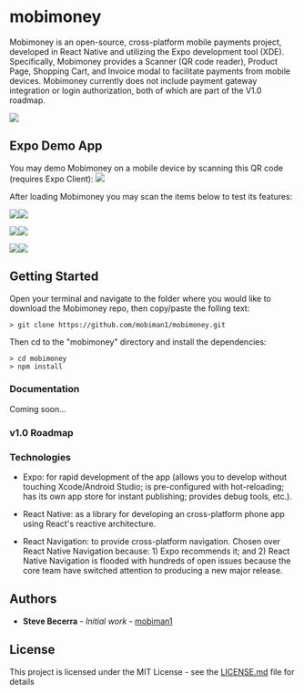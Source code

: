 # mobimoney

Mobimoney is an open-source, cross-platform mobile payments project, developed in React Native and utilizing the Expo
development tool (XDE). Specifically, Mobimoney provides a Scanner 
(QR code reader), Product Page, Shopping Cart, and Invoice modal to facilitate payments from mobile devices. Mobimoney
currently does not include payment gateway integration or login authorization, both of which are part of the V1.0 roadmap. 

<img src="https://mobimoney.com/images/screensMobimoney.jpg" />

## Expo Demo App
You may demo Mobimoney on a mobile device by scanning this QR code (requires Expo Client): 
<img src="https://mobimoney.com/images/shopping-cart.png" />

After loading Mobimoney you may scan the items below to test its features:

<img src="https://mobimoney.com/images/bear.jpg" /><img src="https://mobimoney.com/product-manager/productBear.png" />

<img src="https://mobimoney.com/images/flipFlops.jpg" /><img src="https://mobimoney.com/product-manager/productFlipFlops.png" />

<img src="https://mobimoney.com/images/book.jpg" /><img src="https://mobimoney.com/product-manager/productBook.png" />

## Getting Started

Open your terminal and navigate to the folder where you would like to download the Mobimoney repo, then copy/paste the
folling text:
```
> git clone https://github.com/mobiman1/mobimoney.git
```

Then cd to the "mobimoney" directory and install the dependencies:
```
> cd mobimoney
> npm install
```

### Documentation
Coming soon...

### v1.0 Roadmap


### Technologies
<ul>
  <li>
Expo: for rapid development of the app (allows you to develop without touching Xcode/Android Studio; is pre-configured with hot-reloading; has its own app store for instant publishing; provides debug tools, etc.).
  </li>
  <li>

React Native: as a library for developing an cross-platform phone app using React's reactive architecture.
</li>
<li>
React Navigation: to provide cross-platform navigation. Chosen over React Native Navigation because: 1) Expo recommends it; and 2) React Native Navigation is flooded with hundreds of open issues because the core team have switched attention to producing a new major release.
  </li>
  </ul>

<!-- ## Contributing

Please read [CONTRIBUTING.md](https://gist.github.com/PurpleBooth/b24679402957c63ec426) for details on our code of conduct, and the process for submitting pull requests to us. -->

<!-- ## Versioning

We use [SemVer](http://semver.org/) for versioning. For the versions available, see the [tags on this repository](https://github.com/your/project/tags). -->

## Authors

* **Steve Becerra** - *Initial work* - [mobiman1](https://github.com/mobiman1)

<!-- See also the list of [contributors](https://github.com/mobiman1/mobimoney/contributors) who participated in this project. -->

## License

This project is licensed under the MIT License - see the [LICENSE.md](LICENSE.md) file for details

